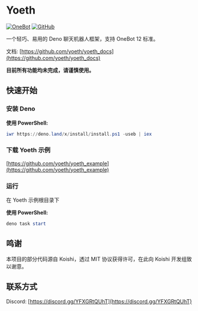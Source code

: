 # Yoeth

[![OneBot](https://img.shields.io/badge/OneBot-12-black?style=flat-square)](https://12.onebot.dev/)
[![GitHub](https://img.shields.io/github/license/yoeth/yoeth?style=flat-square)](https://github.com/yoeth/yoeth/blob/main/LICENSE)

一个轻巧、易用的 Deno 聊天机器人框架，支持 OneBot 12 标准。

文档: [https://github.com/yoeth/yoeth_docs](https://github.com/yoeth/yoeth_docs)

**目前所有功能均未完成，请谨慎使用。**

## 快速开始

### 安装 Deno

**使用 PowerShell:**

```powershell
iwr https://deno.land/x/install/install.ps1 -useb | iex
```

### 下载 Yoeth 示例

[https://github.com/yoeth/yoeth_example](https://github.com/yoeth/yoeth_example)

### 运行

在 Yoeth 示例根目录下

**使用 PowerShell:**

```powershell
deno task start
```

## 鸣谢

本项目的部分代码源自 Koishi，透过 MIT 协议获得许可，在此向 Koishi 开发组致以谢意。

## 联系方式

Discord: [https://discord.gg/YFXGRtQUhT](https://discord.gg/YFXGRtQUhT)